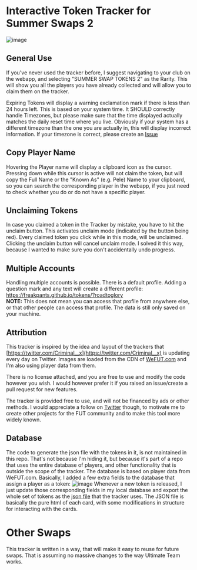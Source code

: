 # Interactive Token Tracker for Summer Swaps 2
![image](https://user-images.githubusercontent.com/12885929/184119859-4a1adb45-98a2-44f1-ad52-edb949d0a720.png)


## General Use
If you've never used the tracker before, I suggest navigating to your club on the webapp, and selecting "SUMMER SWAP TOKENS 2" as the Rarity. This will show you all the players you have already collected and will allow you to claim them on the tracker. 

Expiring Tokens will display a warning exclamation mark if there is less than 24 hours left. This is based on your system time. It SHOULD correctly handle Timezones, but please make sure that the time displayed actually matches the daily reset time where you live. Obviously if your system has a different timezone than the one you are actually in, this will display incorrect information. If your timezone is correct, please create an [Issue](https://github.com/freakpants/tokens/issues/new)

## Copy Player Name
Hovering the Player name will display a clipboard icon as the cursor. Pressing down while this cursor is active will not claim the token, but will copy the Full Name or the "Known As" (e.g. Pele) Name to your clipboard, so you can search the corresponding player in the webapp, if you just need to check whether you do or do not have a specific player.

## Unclaiming Tokens
In case you claimed a token in the Tracker by mistake, you have to hit the unclaim button. This activates unclaim mode (indicated by the button being red). Every claimed token you click while in this mode, will be unclaimed. Clicking the unclaim button will cancel unclaim mode. I solved it this way, because I wanted to make sure you don't accidentally undo progress.

## Multiple Accounts
Handling multiple accounts is possible. There is a default profile. Adding a question mark and any text will create a different profile:
https://freakpants.github.io/tokens/?roadtoglory  
**NOTE:** This does not mean you can access that profile from anywhere else, or that other people can access that profile. The data is still only saved on your machine.

## Attribution
This tracker is inspired by the idea and layout of the trackers that [https://twitter.com/Criminal__x](https://twitter.com/Criminal__x) is updating every day on Twitter.
Images are loaded from the CDN of [WeFUT.com](http://WeFUT.com) and I'm also using player data from them.

There is no license attached, and you are free to use and modify the code however you wish. I would however prefer it if you raised an issue/create a pull request for new features.

The tracker is provided free to use, and will not be financed by ads or other methods. I would appreciate a follow on [Twitter](https://twitter.com/freakpants) though, to motivate me to create other projects for the FUT community and to make this tool more widely known.

## Database
The code to generate the json file with the tokens in it, is not maintained in this repo. That's not because I'm hiding it, but because it's part of a repo that uses the entire database of players, and other functionality that is outside the scope of the tracker. The database is based on player data from WeFUT.com.
Basically, I added a few extra fields to the database that assign a player as a token: 
![image](https://user-images.githubusercontent.com/12885929/184117414-1581c155-dbfb-4b5c-b7e6-87bac08e4e10.png)
Whenever a new token is released, I just update those corresponding fields in my local database and export the whole set of tokens as the [json file](https://github.com/freakpants/tokens/blob/main/players.json) that the tracker uses. The JSON file is basically the pure html of each card, with some modifications in structure for interacting with the cards.

# Other Swaps
This tracker is written in a way, that will make it easy to reuse for future swaps. That is assuming no massive changes to the way Ultimate Team works.



